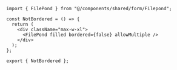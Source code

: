 ﻿```tsx
import { FilePond } from "@/components/shared/form/Filepond";

const NotBordered = () => {
  return (
    <div className="max-w-xl">
      <FilePond filled bordered={false} allowMultiple />
    </div>
  );
};

export { NotBordered };

```
